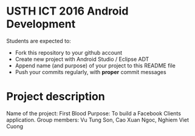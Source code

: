USTH ICT 2016 Android Development
=====================================

Students are expected to:
* Fork this repository to your github account
* Create new project with Android Studio / Eclipse ADT
* Append name (and purpose) of your project to this README file
* Push your commits regularly, with **proper** commit messages


Project description
=====================================

Name of the project: First Blood
Purpose: To build a Facebook Clients application.
Group members: Vu Tung Son, Cao Xuan Ngoc, Nghiem Viet Cuong
